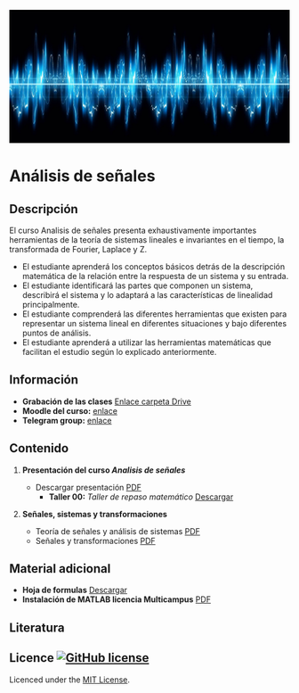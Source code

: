 [![banner](/_assets/pics/bannerLST.png)](https://github.com/marcoteran/signalanalysis_public)
# Análisis de señales

## Descripción

El curso Analisis de señales presenta exhaustivamente importantes herramientas de la teoría de sistemas lineales e invariantes en el tiempo, la transformada de Fourier, Laplace y Z.
* El estudiante aprenderá los conceptos básicos detrás de la descripción matemática de la relación entre la respuesta de un sistema y su entrada.
* El estudiante identificará las partes que componen un sistema, describirá el sistema y lo adaptará a las características de linealidad principalmente.
* El estudiante comprenderá las diferentes herramientas que existen para representar un sistema lineal en diferentes situaciones y bajo diferentes puntos de análisis.
* El estudiante aprenderá a utilizar las herramientas matemáticas que facilitan el estudio según lo explicado anteriormente.


## Información
* **Grabación de las clases** [Enlace carpeta Drive](https://drive.google.com/drive/folders/1zH_6GOqNlMbZV6i5sFhZ9-usMYrGku4e?usp=sharing)
* **Moodle del curso:** [enlace](https://virtual.usergioarboleda.edu.co/course/view.php?id=3574)
* **Telegram group:** [enlace](https://t.me/joinchat/HjGfqexfenb9sAJB)

## Contenido

1. **Presentación del curso *Analisis de señales***
	* Descargar presentación [PDF](https://github.com/marcoteran/signalanalysis_public/raw/master/lectures/00_signalanalysis_syllabus.pdf)
		- **Taller 00:** *Taller de repaso matemático* [Descargar](https://github.com/marcoteran/signalanalysis_public/raw/master/homeworks/SATTQ_MathematicalReview.pdf)

2. **Señales, sistemas y transformaciones**
	* Teoría de señales y análisis de sistemas [PDF](https://github.com/marcoteran/signalanalysis_public/raw/master/lectures/01_signalanalysis_signaltheoryandsystems.pdf)
	* Señales y transformaciones [PDF](https://github.com/marcoteran/signalanalysis_public/raw/master/lectures/02_signalanalysis_signalsandtransformations.pdf)

## Material adicional

* **Hoja de formulas** [Descargar](https://github.com/marcoteran/signalanalysis_public/raw/master/mathsheets/mathsheetbasic.pdf)
* **Instalación de MATLAB licencia Multicampus** [PDF](https://github.com/marcoteran/signalanalysis_public/raw/master/files/_others/matlabwidecampus_installation.pdf) 

## Literatura



## Licence [![GitHub license](https://img.shields.io/github/license/marcoteran/deeplearningmodule.svg)](https://github.com/marcoteran/deeplearningmodule/blob/master/LICENSE)

Licenced under the [MIT License](https://github.com/MinorMole/RcloneLab/blob/master/LICENSE).